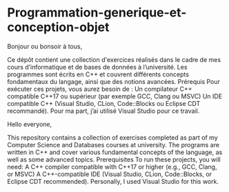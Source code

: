 # Programmation-generique-et-conception-objet

Bonjour ou bonsoir à tous,

Ce dépôt contient une collection d'exercices réalisés dans le cadre de mes cours d’informatique et de bases de données à l’université. Les programmes sont écrits en C++ et couvrent différents concepts fondamentaux du langage, ainsi que des notions avancées.
Prérequis
Pour exécuter ces projets, vous aurez besoin de :
Un compilateur C++ compatible C++17 ou supérieur (par exemple GCC, Clang ou MSVC)
Un IDE compatible C++ (Visual Studio, CLion, Code::Blocks ou Eclipse CDT recommandé). Pour ma part, j’ai utilisé Visual Studio pour ce travail.


Hello everyone,

This repository contains a collection of exercises completed as part of my Computer Science and Databases courses at university. The programs are written in C++ and cover various fundamental concepts of the language, as well as some advanced topics.
Prerequisites
To run these projects, you will need:
A C++ compiler compatible with C++17 or higher (e.g., GCC, Clang, or MSVC)
A C++-compatible IDE (Visual Studio, CLion, Code::Blocks, or Eclipse CDT recommended). Personally, I used Visual Studio for this work.
